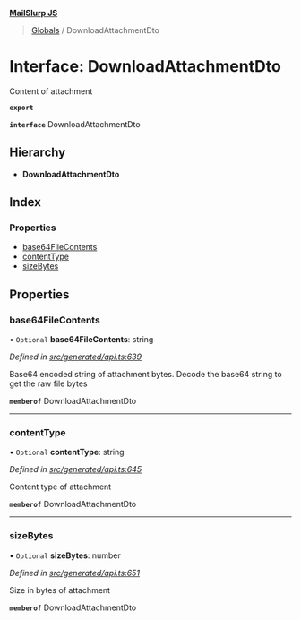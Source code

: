 **[MailSlurp JS](../README.md)**

> [Globals](../README.md) / DownloadAttachmentDto

# Interface: DownloadAttachmentDto

Content of attachment

**`export`** 

**`interface`** DownloadAttachmentDto

## Hierarchy

* **DownloadAttachmentDto**

## Index

### Properties

* [base64FileContents](downloadattachmentdto.md#base64filecontents)
* [contentType](downloadattachmentdto.md#contenttype)
* [sizeBytes](downloadattachmentdto.md#sizebytes)

## Properties

### base64FileContents

• `Optional` **base64FileContents**: string

*Defined in [src/generated/api.ts:639](https://github.com/mailslurp/mailslurp-client/blob/f5ab9d3/src/generated/api.ts#L639)*

Base64 encoded string of attachment bytes. Decode the base64 string to get the raw file bytes

**`memberof`** DownloadAttachmentDto

___

### contentType

• `Optional` **contentType**: string

*Defined in [src/generated/api.ts:645](https://github.com/mailslurp/mailslurp-client/blob/f5ab9d3/src/generated/api.ts#L645)*

Content type of attachment

**`memberof`** DownloadAttachmentDto

___

### sizeBytes

• `Optional` **sizeBytes**: number

*Defined in [src/generated/api.ts:651](https://github.com/mailslurp/mailslurp-client/blob/f5ab9d3/src/generated/api.ts#L651)*

Size in bytes of attachment

**`memberof`** DownloadAttachmentDto
